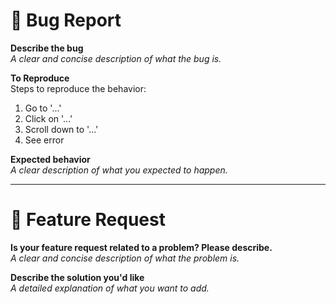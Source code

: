 # 🐞 Bug Report

**Describe the bug**  
_A clear and concise description of what the bug is._

**To Reproduce**  
Steps to reproduce the behavior:
1. Go to '...'
2. Click on '...'
3. Scroll down to '...'
4. See error

**Expected behavior**  
_A clear description of what you expected to happen._

---

# 🚀 Feature Request

**Is your feature request related to a problem? Please describe.**  
_A clear and concise description of what the problem is._

**Describe the solution you'd like**  
_A detailed explanation of what you want to add._  
